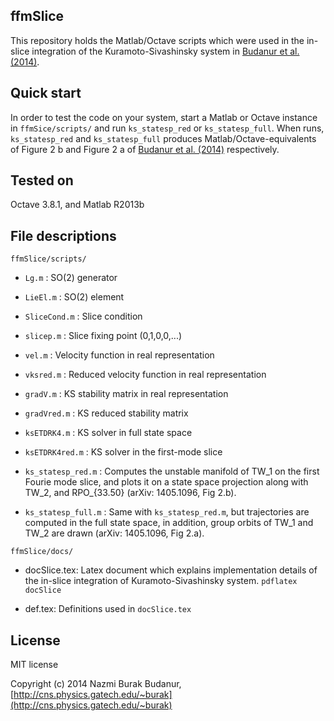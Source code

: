 ## ffmSlice

This repository holds the Matlab/Octave scripts which were used in the
in-slice integration of the Kuramoto-Sivashinsky system in 
[Budanur et al. (2014)](http://arxiv.org/abs/1405.1096). 

## Quick start

In order to test the code on your system, start a Matlab or Octave 
instance in `ffmSice/scripts/` and run `ks_statesp_red` or 
`ks_statesp_full`. When runs, `ks_statesp_red` and `ks_statesp_full`
produces Matlab/Octave-equivalents of Figure 2 b and Figure 2 a of 
[Budanur et al. (2014)](http://arxiv.org/abs/1405.1096) respectively.  

## Tested on

Octave 3.8.1, and Matlab R2013b

## File descriptions

`ffmSlice/scripts/`

* `Lg.m` : SO(2) generator

* `LieEl.m` : SO(2) element

* `SliceCond.m` : Slice condition

* `slicep.m` : Slice fixing point (0,1,0,0,...) 

* `vel.m` : Velocity function in real representation

* `vksred.m` : Reduced velocity function in real representation

* `gradV.m` : KS stability matrix in real representation

* `gradVred.m` : KS reduced stability matrix

* `ksETDRK4.m` : KS solver in full state space

* `ksETDRK4red.m` : KS solver in the first-mode slice

* `ks_statesp_red.m` : Computes the unstable manifold of TW_1 on the 
first Fourie mode slice, and plots it on a state space projection along 
with TW_2, and RPO_{33.50} (arXiv: 1405.1096, Fig 2.b).  

* `ks_statesp_full.m` : Same with `ks_statesp_red.m`, but trajectories 
are computed in the full state space, in addition, group orbits of TW_1 
and TW_2 are drawn (arXiv: 1405.1096, Fig 2.a).

`ffmSlice/docs/`

* docSlice.tex: Latex document which explains implementation details of 
the in-slice integration of Kuramoto-Sivashinsky system. 
`pdflatex docSlice`

* def.tex: Definitions used in `docSlice.tex`

## License

MIT license 

Copyright (c) 2014 Nazmi Burak Budanur, 
[http://cns.physics.gatech.edu/~burak](http://cns.physics.gatech.edu/~burak)
